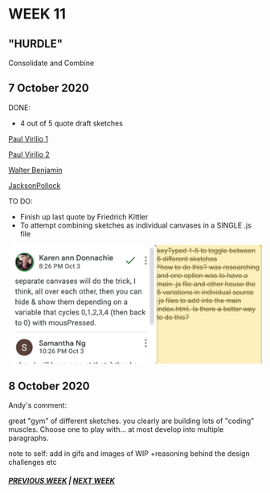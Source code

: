 # WEEK 11

## "HURDLE"

Consolidate and Combine 

## 7 October 2020

DONE: 
- 4 out of 5 quote draft sketches

[Paul Virilio 1](https://samanthangsy.github.io/codewords/Weekly%20Diary/11/PaulVirilio1/)

[Paul Virilio 2](https://samanthangsy.github.io/codewords/Weekly%20Diary/11/PaulVirilio2/)

[Walter Benjamin](https://samanthangsy.github.io/codewords/Weekly%20Diary/11/WalterBenjamin/)

[JacksonPollock](https://samanthangsy.github.io/codewords/Weekly%20Diary/11/JacksonPollock/)


TO DO: 
- Finish up last quote by Friedrich Kittler
- To attempt combining sketches as individual canvases in a SINGLE .js file 

<img src="karens comment.png">

## 8 October 2020 

Andy's comment:

great "gym" of different sketches. you clearly are building lots of "coding" muscles. Choose one to play with... at most develop into multiple paragraphs.

note to self: add in gifs and images of WIP +reasoning behind the design 
challenges etc 


##### [PREVIOUS WEEK](https://samanthangsy.github.io/codewords/Weekly%20Diary/10/)  |  [NEXT WEEK](https://samanthangsy.github.io/codewords/Weekly%20Diary/12/)
